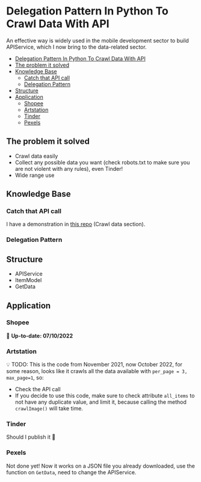 # Delegation Pattern In Python To Crawl Data With API

 An effective way is widely used in the mobile development sector to build APIService, which I now bring to the data-related sector.

 - [Delegation Pattern In Python To Crawl Data With API](#delegation-pattern-in-python-to-crawl-data-with-api)
  - [The problem it solved](#the-problem-it-solved)
  - [Knowledge Base](#knowledge-base)
    - [Catch that API call](#catch-that-api-call)
    - [Delegation Pattern](#delegation-pattern)
  - [Structure](#structure)
  - [Application](#application)
    - [Shopee](#shopee)
    - [Artstation](#artstation)
    - [Tinder](#tinder)
    - [Pexels](#pexels)

## The problem it solved

- Crawl data easily
- Collect any possible data you want (check robots.txt to make sure you are not violent with any rules), even Tinder!
- Wide range use

## Knowledge Base

### Catch that API call

I have a demonstration in [this repo](https://github.com/comphilano/ds_final/blob/main/Slide.pdf) (Crawl data section).

### Delegation Pattern

## Structure

- APIService
- ItemModel
- GetData

## Application

### Shopee

 :loudspeaker: **Up-to-date: 07/10/2022**

### Artstation

:bulb: TODO: This is the code from November 2021, now October 2022, for some reason, looks like it crawls all the data available with `per_page = 3, max_page=1`, so:

- Check the API call
- If you decide to use this code, make sure to check attribute `all_items` to not have any duplicate value, and limit it, because calling the method `crawlImage()` will take time.

### Tinder

Should I publish it 🤔

### Pexels

Not done yet! Now it works on a JSON file you already downloaded, use the function on `GetData`, need to change the APIService.
